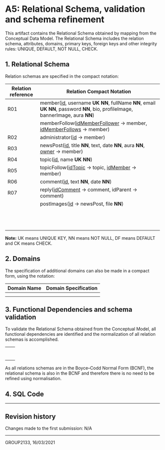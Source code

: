 # A5: Relational Schema, validation and schema refinement

This artifact contains the Relational Schema obtained by mapping from the Conceptual Data Model. The Relational Schema includes the relation schema, attributes, domains, primary keys, foreign keys and other integrity rules: UNIQUE, DEFAULT, NOT NULL, CHECK.

## 1. Relational Schema

Relation schemas are specified in the compact notation:

| Relation reference | Relation Compact Notation                                            |
| ------------------ | -------------------------------------------------------------------- |
| R01 | member(<u>id</u>, username **UK** **NN**, fullName **NN**, email **UK** **NN**, password **NN**, bio, profileImage, bannerImage, aura **NN**) |
|  | memberFollow(<u>idMemberFollower</u> → member, <u>idMemberFollows</u> → member) |
| R02 | administrator(<u>id</u> → member)                           |
| R03 | newsPost(<u>id</u>, title **NN**, text, date **NN**, aura **NN**, <u>owner</u> → member) |
| R04 | topic(<u>id</u>, name **UK** **NN**)                         |
| R05 | topicFollow(<u>idTopic</u> → topic, <u>idMember</u> → member)                             |
| R06 | comment(<u>id</u>, text **NN**, date **NN**)                             |
| R07 | reply(<u>idComment</u> → comment, idParent → comment)        |
|                    | postImages(<u>id</u> → newsPost, file **NN**)                |
|                    |                                                              |
|                    |                                                              |
|                    |                                                              |
|                    |                                                              |
|                    |                                                              |
|                    |                                                              |
|                    |                                                              |
|                    |                                                              |
|                    |                                                              |
|                    |                                                              |
|                    |                                                              |
|                    |                                                              |

**Note:** UK means UNIQUE KEY, NN means NOT NULL, DF means DEFAULT and CK means CHECK.

## 2. Domains

The specification of additional domains can also be made in a compact form, using the notation:

| Domain Name | Domain Specification |
| ----------- | -------------------- |
|             |                      |
|             |                      |


## 3. Functional Dependencies and schema validation

To validate the Relational Schema obtained from the Conceptual Model, all functional dependencies are identified and the normalization of all relation schemas is accomplished.

|      |      |
| ---- | ---- |
|      |      |
|      |      |
|      |      |
|      |      |
|      |      |
|      |      |
|      |      |

As all relations schemas are in the Boyce–Codd Normal Form (BCNF), the relational schema is also in the BCNF and therefore there is no need to be refined using normalisation.

## 4. SQL Code



***
## Revision history

Changes made to the first submission:  N/A

***

GROUP2133, 16/03/2021
